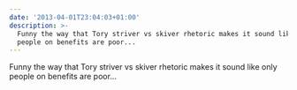 ```yaml
---
date: '2013-04-01T23:04:03+01:00'
description: >-
  Funny the way that Tory striver vs skiver rhetoric makes it sound like only
  people on benefits are poor...
---
```

Funny the way that Tory striver vs skiver rhetoric makes it sound like only people on benefits are poor...
